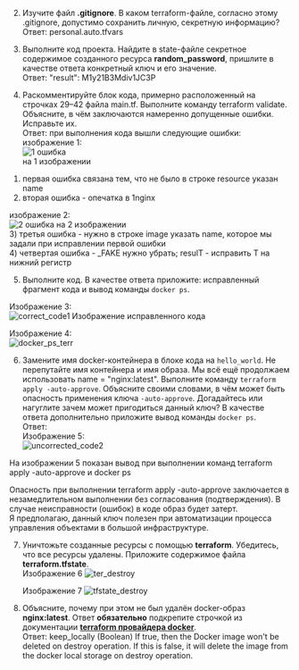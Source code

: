 2. Изучите файл **.gitignore**. В каком terraform-файле, согласно этому .gitignore, допустимо сохранить личную, секретную информацию?  
Ответ: personal.auto.tfvars

3. Выполните код проекта. Найдите  в state-файле секретное содержимое созданного ресурса **random_password**, пришлите в качестве ответа конкретный ключ и его значение.  
Ответ: "result": M1y21B3Mdiv1JC3P

4. Раскомментируйте блок кода, примерно расположенный на строчках 29–42 файла main.tf. Выполните команду terraform validate. Объясните, в чём заключаются намеренно допущенные ошибки. Исправьте их.  
Ответ: при выполнения кода вышли следующие ошибки:  
изображение 1:  
![1 ошибка](https://github.com/deadmorouse/terraform/assets/49486347/5876f614-563c-4714-9cd4-49d71a158602)  
на 1 изображении
  1) первая ошибка связана тем, что не было в строке resource указан name
  2) вторая ошибка - опечатка в 1nginx

изображение 2:  
![2 ошибка](https://github.com/deadmorouse/terraform/assets/49486347/5a331c33-1609-475b-9e11-623f14721f69)
на 2 изображении  
  3) третья ошибка - нужно в строке image указать name, которое мы задали при исправлении первой ошибки  
  4) четвертая ошибка - _FAKE нужно убрать; resulT - исправить T на нижний регистр  

5. Выполните код. В качестве ответа приложите: исправленный фрагмент кода и вывод команды ```docker ps```.

Изображение 3:  
![correct_code1](https://github.com/deadmorouse/terraform/assets/49486347/5874ea68-d562-4706-80e6-ee706e99f54f)
Изображение исправленного кода

Изображение 4:  
![docker_ps_terr](https://github.com/deadmorouse/terraform/assets/49486347/8e4427d8-9317-44a5-ba8f-326fdc06ba5a)  

6. Замените имя docker-контейнера в блоке кода на ```hello_world```. Не перепутайте имя контейнера и имя образа. Мы всё ещё продолжаем использовать name = "nginx:latest". Выполните команду ```terraform apply -auto-approve```.
Объясните своими словами, в чём может быть опасность применения ключа  ```-auto-approve```. Догадайтесь или нагуглите зачем может пригодиться данный ключ? В качестве ответа дополнительно приложите вывод команды ```docker ps```.  
Ответ:  
 Изображение 5:  
![uncorrected_code2](https://github.com/deadmorouse/terraform/assets/49486347/4d890222-764b-4fe4-9ab0-de864761fa4a)


На изображении 5 показан вывод при выполнении команд terraform apply -auto-approve и docker ps

Опасность при выполнении terraform apply -auto-approve заключается в незамедлительном выполнении без согласования (подтверждения). В случае неисправности (ошибок) в коде образ будет затерт.  
Я предполагаю, данный ключ полезен при автоматизации процесса управления объектами в большой инфраструктуре.  

7. Уничтожьте созданные ресурсы с помощью **terraform**. Убедитесь, что все ресурсы удалены. Приложите содержимое файла **terraform.tfstate**.  
   Изображение 6
![ter_destroy](https://github.com/deadmorouse/terraform/assets/49486347/2193188e-a8d0-4ebc-b34d-dd65118f657d)

   Изображение 7
![tfstate_destroy](https://github.com/deadmorouse/terraform/assets/49486347/59caa39a-458e-41ca-a7ae-d7617adbbf57)

8. Объясните, почему при этом не был удалён docker-образ **nginx:latest**. Ответ **обязательно** подкрепите строчкой из документации [**terraform провайдера docker**](https://docs.comcloud.xyz/providers/kreuzwerker/docker/latest/docs).  
Ответ: 
keep_locally (Boolean) If true, then the Docker image won't be deleted on destroy operation. If this is false, it will delete the image from the docker local storage on destroy operation.




